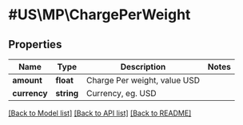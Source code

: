 # #US\MP\ChargePerWeight

## Properties

Name | Type | Description | Notes
------------ | ------------- | ------------- | -------------
**amount** | **float** | Charge Per weight, value USD |
**currency** | **string** | Currency, eg. USD |


[[Back to Model list]](../) [[Back to API list]](../../Api/US/MP) [[Back to README]](../../README.md)
